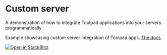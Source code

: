 # Custom server

<p class="description">A demonstration of how to integrate Toolpad applications into your servers programmatically.</p>

Example showcasing custom server integration of Toolpad apps. [The docs](https://mui.com/toolpad/concepts/custom-server/).

[![Open in StackBlitz](https://developer.stackblitz.com/img/open_in_stackblitz.svg)](https://stackblitz.com/fork/github/mui/mui-toolpad/tree/master/examples/custom-server)
